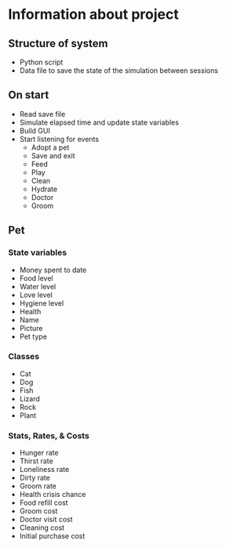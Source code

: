 

# Information about project

## Structure of system

- Python script
- Data file to save the state of the simulation between sessions

## On start

- Read save file
- Simulate elapsed time and update state variables
- Build GUI
- Start listening for events
	- Adopt a pet
	- Save and exit
	- Feed
	- Play
	- Clean
	- Hydrate
	- Doctor
	- Groom

## Pet

### State variables

- Money spent to date
- Food level
- Water level
- Love level
- Hygiene level
- Health
- Name
- Picture
- Pet type

### Classes

- Cat
- Dog
- Fish
- Lizard
- Rock
- Plant

### Stats, Rates, & Costs

- Hunger rate
- Thirst rate
- Loneliness rate
- Dirty rate
- Groom rate
- Health crisis chance
- Food refill cost
- Groom cost
- Doctor visit cost
- Cleaning cost
- Initial purchase cost
